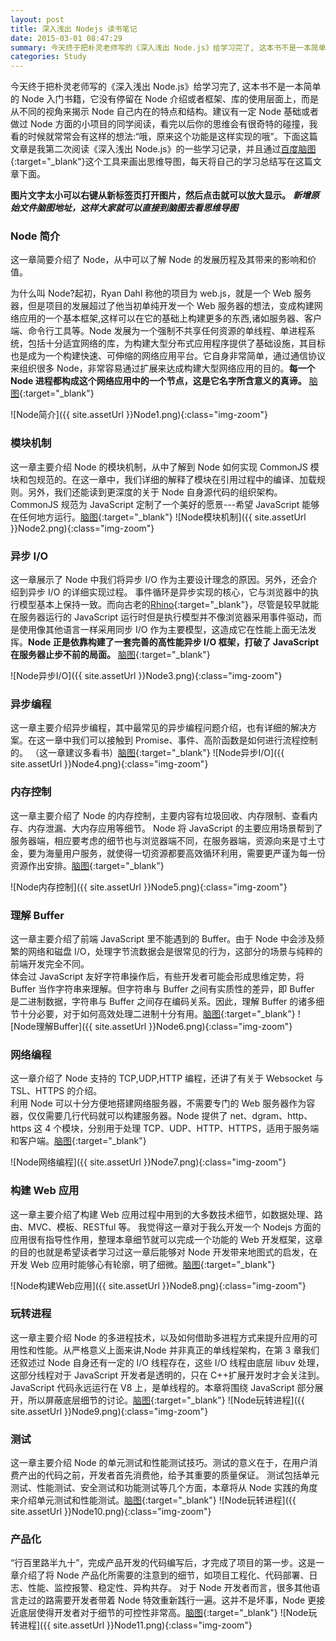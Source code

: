 ```yaml
---
layout: post
title: 深入浅出 Nodejs 读书笔记
date: 2015-03-01 08:47:29
summary: 今天终于把朴灵老师写的《深入浅出 Node.js》给学习完了, 这本书不是一本简单的 Node 入门书籍，它没有停留在 Node 介绍或者框架、库的使用层面上，而是从不同的视角来揭示 Node 自己内在的特点和结构。建议有一定 Node 基础或者做过 Node 方面的小项目的同学阅读，看完以后你的思维会有很奇特的碰撞，我看的时候就常常会有这样的想法:“哦，原来这个功能是这样实现的哦”。下面这篇文章是我第二次阅读《深入浅出 Node.js》的一些学习记录，并且通过百度脑图这个工具来画出思维导图，每天将自己的学习总结写在这篇文章下面 ...
categories: Study
---
```


今天终于把朴灵老师写的《深入浅出 Node.js》给学习完了, 这本书不是一本简单的 Node 入门书籍，它没有停留在 Node 介绍或者框架、库的使用层面上，而是从不同的视角来揭示 Node 自己内在的特点和结构。建议有一定 Node 基础或者做过 Node 方面的小项目的同学阅读，看完以后你的思维会有很奇特的碰撞，我看的时候就常常会有这样的想法:“哦，原来这个功能是这样实现的哦”。下面这篇文章是我第二次阅读《深入浅出 Node.js》的一些学习记录，并且通过[百度脑图](http://naotu.baidu.com/){:target="_blank"}这个工具来画出思维导图，每天将自己的学习总结写在这篇文章下面。

**图片文字太小可以右键从新标签页打开图片，然后点击就可以放大显示。**
**_新增原始文件脑图地址，这样大家就可以直接到脑图去看思维导图_**

### Node 简介

这一章简要介绍了 Node，从中可以了解 Node 的发展历程及其带来的影响和价值。

为什么叫 Node?起初，Ryan Dahl 称他的项目为 web.js，就是一个 Web 服务器，但是项目的发展超过了他当初单纯开发一个 Web 服务器的想法，变成构建网络应用的一个基本框架,这样可以在它的基础上构建更多的东西,诸如服务器、客户端、命令行工具等。Node 发展为一个强制不共享任何资源的单线程、单进程系统，包括十分适宜网络的库，为构建大型分布式应用程序提供了基础设施，其目标也是成为一个构建快速、可伸缩的网络应用平台。它自身非常简单，通过通信协议来组织很多 Node，非常容易通过扩展来达成构建大型网络应用的目的。**每一个 Node 进程都构成这个网络应用中的一个节点，这是它名字所含意义的真谛。** [脑图](http://naotu.baidu.com/viewshare.html?shareId=atyzcu65ssw8){:target="_blank"}

![Node简介]({{ site.assetUrl }}Node1.png){:class="img-zoom"}

### 模块机制

这一章主要介绍 Node 的模块机制，从中了解到 Node 如何实现 CommonJS 模块和包规范的。在这一章中，我们详细的解释了模块在引用过程中的编译、加载规则。另外，我们还能读到更深度的关于 Node 自身源代码的组织架构。  
CommonJS 规范为 JavaScript 定制了一个美好的愿景---希望 JavaScript 能够在任何地方运行。[脑图](http://naotu.baidu.com/viewshare.html?shareId=au9i3m5vx0gk){:target="_blank"}
![Node模块机制]({{ site.assetUrl }}Node2.png){:class="img-zoom"}

### 异步 I/O

这一章展示了 Node 中我们将异步 I/O 作为主要设计理念的原因。另外，还会介绍到异步 I/O 的详细实现过程。
事件循环是异步实现的核心，它与浏览器中的执行模型基本上保持一致。而向古老的[Rhino](https://developer.mozilla.org/zh-CN/docs/Mozilla/Projects/Rhino){:target="_blank"}，尽管是较早就能在服务器运行的 JavaScript 运行时但是执行模型并不像浏览器采用事件驱动，而是使用像其他语言一样采用同步 I/O 作为主要模型，这造成它在性能上面无法发挥。**Node 正是依靠构建了一套完善的高性能异步 I/O 框架，打破了 JavaScript 在服务器止步不前的局面。** [脑图](http://naotu.baidu.com/viewshare.html?shareId=au9i4efc4u0w){:target="_blank"}

![Node异步I/O]({{ site.assetUrl }}Node3.png){:class="img-zoom"}

### 异步编程

这一章主要介绍异步编程，其中最常见的异步编程问题介绍，也有详细的解决方案。在这一章中我们可以接触到 Promise、事件、高阶函数是如何进行流程控制的。 （这一章建议多看书）[脑图](http://naotu.baidu.com/viewshare.html?shareId=au9i54fq5q80){:target="_blank"}
![Node异步I/O]({{ site.assetUrl }}Node4.png){:class="img-zoom"}

### 内存控制

这一章主要介绍了 Node 的内存控制，主要内容有垃圾回收、内存限制、查看内存、内存泄漏、大内存应用等细节。
Node 将 JavaScript 的主要应用场景帮到了服务器端，相应要考虑的细节也与浏览器端不同，在服务器端，资源向来是寸土寸金，要为海量用户服务，就使得一切资源都要高效循环利用，需要更严谨为每一份资源作出安排。[脑图](http://naotu.baidu.com/viewshare.html?shareId=au9r3m20x0gg){:target="_blank"}

![Node内存控制]({{ site.assetUrl }}Node5.png){:class="img-zoom"}

### 理解 Buffer

这一章主要介绍了前端 JavaScript 里不能遇到的 Buffer。由于 Node 中会涉及频繁的网络和磁盘 I/O，处理字节流数据会是很常见的行为，这部分的场景与纯粹的前端开发完全不同。  
体会过 JavaScript 友好字符串操作后，有些开发者可能会形成思维定势，将 Buffer 当作字符串来理解。但字符串与 Buffer 之间有实质性的差异，即 Buffer 是二进制数据，字符串与 Buffer 之间存在编码关系。因此，理解 Buffer 的诸多细节十分必要，对于如何高效处理二进制十分有用。[脑图](http://naotu.baidu.com/viewshare.html?shareId=au9r8oahp0c0){:target="_blank"}
![Node理解Buffer]({{ site.assetUrl }}Node6.png){:class="img-zoom"}

### 网络编程

这一章介绍了 Node 支持的 TCP,UDP,HTTP 编程，还讲了有关于 Websocket 与 TSL、HTTPS 的介绍。  
利用 Node 可以十分方便地搭建网络服务器，不需要专门的 Web 服务器作为容器，仅仅需要几行代码就可以构建服务器。Node 提供了 net、dgram、http、https 这 4 个模块，分别用于处理 TCP、UDP、HTTP、HTTPS，适用于服务端和客户端。[脑图](http://naotu.baidu.com/viewshare.html?shareId=atyz5qrrmbcw){:target="_blank"}

![Node网络编程]({{ site.assetUrl }}Node7.png){:class="img-zoom"}

### 构建 Web 应用

这一章主要介绍了构建 Web 应用过程中用到的大多数技术细节，如数据处理、路由、MVC、模板、RESTful 等。
我觉得这一章对于我么开发一个 Nodejs 方面的应用很有指导性作用，整理本章细节就可以完成一个功能的 Web 开发框架，这章的目的也就是希望读者学习过这一章后能够对 Node 开发带来地图式的启发，在开发 Web 应用时能够心有轮廓，明了细微。[脑图](http://naotu.baidu.com/viewshare.html?shareId=au9r5vt0lkkc){:target="_blank"}

![Node构建Web应用]({{ site.assetUrl }}Node8.png){:class="img-zoom"}

### 玩转进程

这一章主要介绍 Node 的多进程技术，以及如何借助多进程方式来提升应用的可用性和性能。从严格意义上面来讲,Node 并非真正的单线程架构，在第 3 章我们还叙述过 Node 自身还有一定的 I/O 线程存在，这些 I/O 线程由底层 libuv 处理，这部分线程对于 JavaScript 开发者是透明的，只在 C++扩展开发时才会关注到。JavaScript 代码永远运行在 V8 上，是单线程的。本章将围绕 JavaScript 部分展开，所以屏蔽底层细节的讨论。[脑图](http://naotu.baidu.com/viewshare.html?shareId=au9r6aoa5bks){:target="_blank"}
![Node玩转进程]({{ site.assetUrl }}Node9.png){:class="img-zoom"}

### 测试

这一章主要介绍 Node 的单元测试和性能测试技巧。测试的意义在于，在用户消费产出的代码之前，开发者首先消费他，给予其重要的质量保证。
测试包括单元测试、性能测试、安全测试和功能测试等几个方面，本章将从 Node 实践的角度来介绍单元测试和性能测试。[脑图](http://naotu.baidu.com/viewshare.html?shareId=au9r6j3xqfsc){:target="_blank"}
![Node玩转进程]({{ site.assetUrl }}Node10.png){:class="img-zoom"}

### 产品化

“行百里路半九十”，完成产品开发的代码编写后，才完成了项目的第一步。这是一章介绍了将 Node 产品化所需要的注意到的细节，如项目工程化、代码部署、日志、性能、监控报警、稳定性、异构共存。
对于 Node 开发者而言，很多其他语言走过的路需要开发者带着 Node 特效重新践行一遍。这并不是坏事，Node 更接近底层使得开发者对于细节的可控性非常高。[脑图](http://naotu.baidu.com/viewshare.html?shareId=au9tg4f38wkw){:target="_blank"}
![Node玩转进程]({{ site.assetUrl }}Node11.png){:class="img-zoom"}
